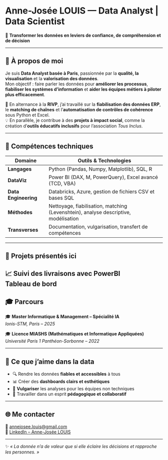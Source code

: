 # Anne-Josée LOUIS — Data Analyst | Data Scientist 

🎯 **Transformer les données en leviers de confiance, de compréhension et de décision**

---

## 👋 À propos de moi  

Je suis **Data Analyst basée à Paris**, passionnée par la **qualité, la visualisation** et la **valorisation des données**.  
Mon objectif : faire parler les données pour **améliorer les processus**, **fiabiliser les systèmes d’information** et **aider les équipes métiers à piloter plus efficacement**.

💼 En alternance à la **RIVP**, j’ai travaillé sur la **fiabilisation des données ERP**, le **matching de chaînes** et l’**automatisation de contrôles de cohérence** sous Python et Excel.  
💡 En parallèle, je contribue à des **projets à impact social**, comme la création d’**outils éducatifs inclusifs** pour l’association *Tous Inclus*.  

---

## 🧰 Compétences techniques  

| Domaine | Outils & Technologies |
|----------|------------------------|
| **Langages** | Python (Pandas, Numpy, Matplotlib), SQL, R |
| **DataViz** | Power BI (DAX, M, PowerQuery), Excel avancé (TCD, VBA) |
| **Data Engineering** | Databricks, Azure, gestion de fichiers CSV et bases SQL |
| **Méthodes** | Nettoyage, fiabilisation, matching (Levenshtein), analyse descriptive, modélisation |
| **Transverses** | Documentation, vulgarisation, transfert de compétences |

---

## 📂 Projets présentés ici  

📈 **Suivi des livraisons avec PowerBI**  
  Tableau de bord
---

## 🎓 Parcours  

🎓 **Master Informatique & Management – Spécialité IA**  
*Ionis-STM, Paris – 2025*  

🎓 **Licence MIASHS (Mathématiques et Informatique Appliquées)**  
*Université Paris 1 Panthéon-Sorbonne – 2022*  

---

## 💬 Ce que j’aime dans la data  

- 🔍 Rendre les données **fiables et accessibles** à tous  
- 📊 Créer des **dashboards clairs et esthétiques**  
- 🧩 **Vulgariser** les analyses pour les équipes non techniques  
- 🤝 Travailler dans un esprit **pédagogique et collaboratif**

---

## 🌐 Me contacter  

📧 [annejosee.louis@gmail.com](mailto:annejosee.louis@gmail.com)  
💼 [LinkedIn – Anne-Josée LOUIS](https://www.linkedin.com/in/anne-josee-louis)  


---
✨ *« La donnée n’a de valeur que si elle éclaire les décisions et rapproche les personnes. »*  
